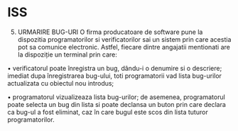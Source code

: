 # ISS
5. URMARIRE BUG-URI 
  O firma producatoare de software pune la dispozitia programatorilor si verificatorilor sai un sistem prin care acestia pot sa comunice electronic.
  Astfel, fiecare dintre angajatii mentionati are la dispoziție un terminal prin care: 

  • verificatorul poate înregistra un bug, dându-i o denumire si o descriere; imediat dupa înregistrarea bug-ului, toti programatorii vad lista bug-urilor actualizata cu obiectul nou introdus; 
  
  • programatorul vizualizeaza lista bug-urilor; de asemenea, programatorul poate selecta un bug din lista si poate declansa un buton prin care declara ca bug-ul a fost eliminat, caz în care bugul este scos din lista tuturor programatorilor.
